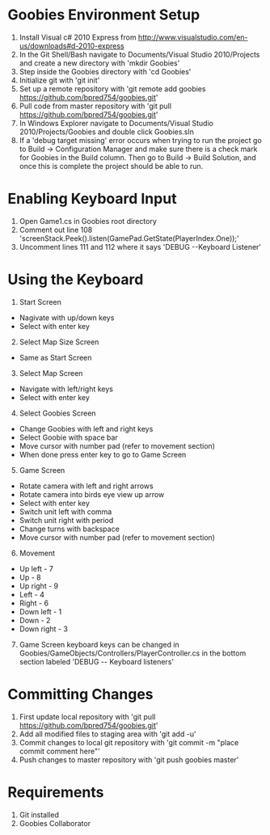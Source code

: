 Goobies Environment Setup
==============================================
1. Install Visual c# 2010 Express from http://www.visualstudio.com/en-us/downloads#d-2010-express
2. In the Git Shell/Bash navigate to Documents/Visual Studio 2010/Projects and create a new directory with 'mkdir Goobies'
3. Step inside the Goobies directory with 'cd Goobies'
4. Initialize git with 'git init'
5. Set up a remote repository with 'git remote add goobies https://github.com/bpred754/goobies.git'
6. Pull code from master repository with 'git pull https://github.com/bpred754/goobies.git'
7. In Windows Explorer navigate to Documents/Visual Studio 2010/Projects/Goobies and double click Goobies.sln
8. If a 'debug target missing' error occurs when trying to run the project go to Build -> Configuration Manager and make 
sure there is a check mark for Goobies in the Build column. Then go to Build -> Build Solution, and once this is complete 
the project should be able to run.

Enabling Keyboard Input
==============================================
1. Open Game1.cs in Goobies root directory
2. Comment out line 108 'screenStack.Peek().listen(GamePad.GetState(PlayerIndex.One));'
3. Uncomment lines 111 and 112 where it says 'DEBUG --Keyboard Listener'

Using the Keyboard
==============================================
1. Start Screen
  - Nagivate with up/down keys
  - Select with enter key
2. Select Map Size Screen
  - Same as Start Screen
3. Select Map Screen
  - Navigate with left/right keys
  - Select with enter key
4. Select Goobies Screen
  - Change Goobies with left and right keys
  - Select Goobie with space bar
  - Move cursor with number pad (refer to movement section)
  - When done press enter key to go to Game Screen
5. Game Screen
  - Rotate camera with left and right arrows
  - Rotate camera into birds eye view up arrow
  - Select with enter key
  - Switch unit left with comma
  - Switch unit right with period
  - Change turns with backspace
  - Move cursor with number pad (refer to movement section)
6. Movement
  - Up left - 7
  - Up - 8
  - Up right - 9
  - Left - 4
  - Right - 6
  - Down left - 1
  - Down - 2
  - Down right - 3
7. Game Screen keyboard keys can be changed in Goobies/GameObjects/Controllers/PlayerController.cs in the bottom section 
labeled 'DEBUG -- Keyboard listeners'

Committing Changes
==============================================
1. First update local repository with 'git pull https://github.com/bpred754/goobies.git'
2. Add all modified files to staging area with 'git add -u'
3. Commit changes to local git repository with 'git commit -m "place commit comment here"'
4. Push changes to master repository with 'git push goobies master'

Requirements
==============================================
1. Git installed
2. Goobies Collaborator
